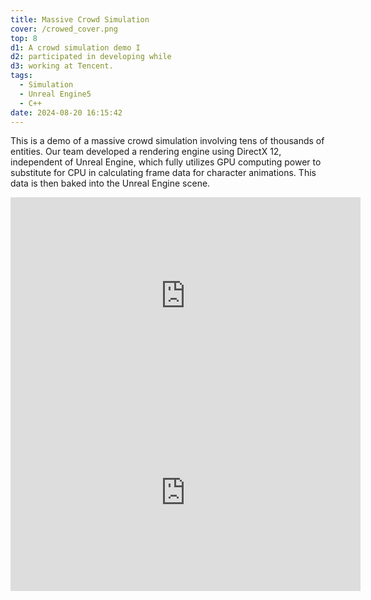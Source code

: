```yaml
---
title: Massive Crowd Simulation
cover: /crowed_cover.png
top: 8
d1: A crowd simulation demo I
d2: participated in developing while
d3: working at Tencent.
tags:
  - Simulation
  - Unreal Engine5
  - C++
date: 2024-08-20 16:15:42
---
```




This is a demo of a massive crowd simulation involving tens of thousands of entities. Our team developed a rendering engine using DirectX 12, independent of Unreal Engine, which fully utilizes GPU computing power to substitute for CPU in calculating frame data for character animations. This data is then baked into the Unreal Engine scene.



<iframe width="560" height="315" src="https://www.youtube.com/embed/0TMB_akjhyI?si=c-5LxaLCE8BAZLI9" title="YouTube video player" frameborder="0" allow="accelerometer; autoplay; clipboard-write; encrypted-media; gyroscope; picture-in-picture; web-share" referrerpolicy="strict-origin-when-cross-origin" allowfullscreen></iframe>

<iframe width="560" height="315" src="https://www.youtube.com/embed/j5zmD5l_3IM?si=dNRfBYlVN5mJhXS9" title="YouTube video player" frameborder="0" allow="accelerometer; autoplay; clipboard-write; encrypted-media; gyroscope; picture-in-picture; web-share" referrerpolicy="strict-origin-when-cross-origin" allowfullscreen></iframe>
